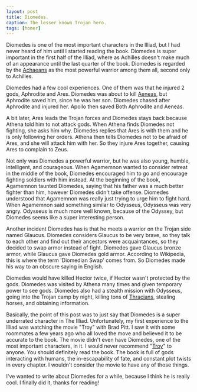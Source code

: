 ```yaml
---
layout: post
title: Diomedes.
caption: The lesser known Trojan hero.
tags: [homer]
---
```

Diomedes is one of the most important characters in the Illiad, but I had never
heard of him until I started reading the book. Diomedes is super important in
the first half of the Illiad, where as Achilles doesn't make much of an
appearance until the last quarter of the book. Diomedes is regarded by the
[Achaeans](https://en.wikipedia.org/wiki/Names_of_the_Greeks) as the most
powerful warrior among them all, second only to Achilles.

Diomedes had a few cool experiences. One of them was that he injured 2 gods,
Aphrodite and Ares. Diomedes was about to kill
[Aeneas](https://en.wikipedia.org/wiki/Aeneas), but Aphrodite saved him, since
he was her son. Diomedes chased after Aphrodite and injured her. Apollo then
saved Both Aphrodite and Aeneas.

A bit later, Ares leads the Trojan forces and Diomedes stays back because
Athena told him to not attack gods. When Athena finds Diomedes not fighting,
she asks him why. Diomedes replies that Ares is with them and he is only
following her orders. Athena then tells Diomedes not to be afraid of Ares, and
she will attack him with her. So they injure Ares together, causing Ares to
complain to Zeus.

Not only was Diomedes a powerful warrior, but he was also young, humble,
intelligent, and courageous. When Agamemnon wanted to consider retreat in the
middle of the book, Diomedes encouraged him to go and encourage fighting
soldiers with him instead. At the beginning of the book, Agamemnon taunted
Diomedes, saying that his father was a much better fighter than him, however
Diomedes didn't take offense. Diomedes understood that Agamemnon was really
just trying to urge him to fight hard. When Agamemnon said something similar to
Odysseus, Odysseus was very angry. Odysseus is much more well known, because of
the Odyssey, but Diomedes seems like a super interesting person.

Another incident Diomedes has is that he meets a warrior on the Trojan side
named Glaucus. Diomedes considers Glaucus to be very brave, so they talk to
each other and find out their ancestors were acquaintances, so they decided to
swap armor instead of fight. Diomedes gave Glaucus bronze armor, while Glaucus
gave Diomedes gold armor. According to Wikipedia, this is where the term
'Diomedian Swap' comes from. So Diomedes made his way to an obscure saying in
English.

Diomedes would have killed Hector twice, if Hector wasn't protected by the
gods. Diomedes was visited by Athena many times and given temporary power to
see gods. Diomedes also had a stealth mission with Odysseus, going into the
Trojan camp by night, killing tons of
[Thracians](https://en.wikipedia.org/wiki/Thracians), stealing horses, and
obtaining information.

Basically, the point of this post was to just say that Diomedes is a super
underrated character in The Illiad. Unfortunately, my first experience to the
Illiad was watching the movie "Troy" with Brad Pitt. I saw it with some
roommates a few years ago who all loved the move and believed it to be accurate
to the book. The movie didn't even have Diomedes, one of the most important
characters, in it. I would never recommend
"[Troy](https://www.bustle.com/articles/24095-troy-turns-10-why-im-still-mad-at-period-epic-and-brad-pitts-hair-isnt-the)"
to anyone. You should definitely read the book. The book is full of gods
interacting with humans, the in-escapability of fate, and constant plot twists
in every chapter. I wouldn't consider the movie to have any of those things.

I've wanted to write about Diomedes for a while, because I think he is really
cool. I finally did it, thanks for reading!
